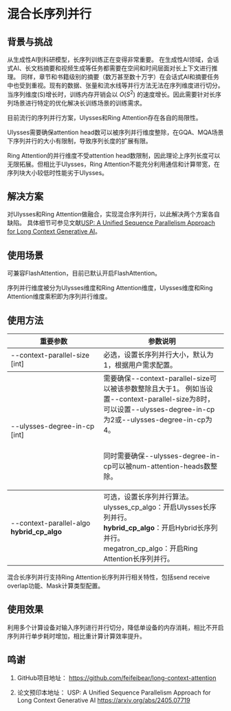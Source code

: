 # 混合长序列并行

## 背景与挑战

从生成性AI到科研模型，长序列训练正在变得非常重要。 在生成性AI领域，会话式AI、长文档摘要和视频生成等任务都需要在空间和时间层面对长上下文进行推理。 同样，章节和书籍级别的摘要（数万甚至数十万字）在会话式AI和摘要任务中也受到重视。现有的数据、张量和流水线等并行方法无法在序列维度进行切分。当序列维度(S)增长时，训练内存开销会以 $O$($S^2$) 的速度增长。因此需要针对长序列场景进行特定的优化解决长训练场景的训练需求。

目前流行的序列并行方案，Ulysses和Ring Attention存在各自的局限性。

Ulysses需要确保attention head数可以被序列并行维度整除，在GQA、MQA场景下序列并行的大小有限制，导致序列长度的扩展有限。

Ring Attention的并行维度不受attention head数限制，因此理论上序列长度可以无限拓展。但相比于Ulysses，Ring Attention不能充分利用通信和计算带宽，在序列块大小较低时性能劣于Ulysses。

## 解决方案
对Ulysses和Ring Attention做融合，实现混合序列并行，以此解决两个方案各自缺陷。
具体细节可参见文献[USP: A Unified Sequence Parallelism Approach for Long Context Generative AI](https://arxiv.org/abs/2405.07719)。
 
## 使用场景

可兼容FlashAttention，目前已默认开启FlashAttention。

序列并行维度被分为Ulysses维度和Ring Attention维度，Ulysses维度和Ring Attention维度乘积即为序列并行维度。

## 使用方法

<table><thead>
  <tr>
    <th width='200'>重要参数</th>
    <th>参数说明</th>

  </tr></thead>
<tbody>

  <tr>
    <td rowspan="7"> --context-parallel-size [int]</td>
    <td>必选，设置长序列并行大小，默认为1，根据用户需求配置。</td>

</tr>
<tbody>

  <tr>
    <td rowspan="7"> --ulysses-degree-in-cp [int]
</td>
    <td>需要确保--context-parallel-size可以被该参数整除且大于1。
例如当设置--context-parallel-size为8时，可以设置--ulysses-degree-in-cp为2或--ulysses-degree-in-cp为4。

<br>同时需要确保--ulysses-degree-in-cp可以被num-attention-heads数整除。</td>
</tr>
<tbody>

  <tr>
    <td rowspan="7"> --context-parallel-algo<b>    hybrid_cp_algo</b></td>
    <td>可选，设置长序列并行算法。
<br>
ulysses_cp_algo：开启Ulysses长序列并行。
<br>
<b>hybrid_cp_algo</b>：开启Hybrid长序列并行。
<br>
megatron_cp_algo：开启Ring Attention长序列并行。</td>

  </tr>
  <tbody></table>

混合长序列并行支持Ring Attention长序列并行相关特性，包括send receive overlap功能、Mask计算类型配置。

## 使用效果

利用多个计算设备对输入序列进行并行切分，降低单设备的内存消耗，相比不开启序列并行单步耗时增加，相比重计算计算效率提升。

## 鸣谢

1. GitHub项目地址：
https://github.com/feifeibear/long-context-attention

2. 论文预印本地址：
USP: A Unified Sequence Parallelism Approach for Long Context Generative AI
https://arxiv.org/abs/2405.07719
